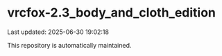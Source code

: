 # vrcfox-2.3_body_and_cloth_edition

Last updated: 2025-06-30 19:02:18

This repository is automatically maintained.
